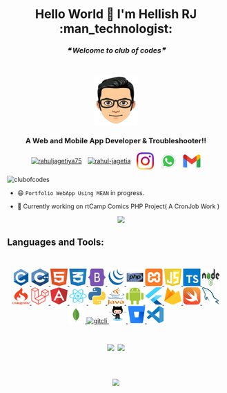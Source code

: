 <h1 align="center">Hello World 👋 I'm Hellish RJ :man_technologist:</h1>
<h3 align="center"><i>❝ Welcome to club of codes❞</i></h3></br>
<p id="dev-logo" align="center"><img src="img/bitmoji.png" width="100"></p>
<h3 align="center">A Web and Mobile App Developer & Troubleshooter!!</h3>

<!-- <h4 align="left">Connect with me:</h4> -->
<p align="center">
<a href="https://twitter.com/rahuljagetiya75" target="blank"><img align="center" src="https://img.icons8.com/fluent/96/000000/twitter.png" alt="rahuljagetiya75" width="40" /></a>&emsp;<a href="https://linkedin.com/in/rahul-jagetia" target="blank"><img align="center" src="https://img.icons8.com/fluent/96/000000/linkedin-2.png" alt="rahul-jagetia" width="40" /></a>&emsp;<a href="https://instagram.com/rahuljagetiya_rj" target="blank"><img align="center" src="img/Instagram_5296765.svg" alt="rahuljagetiya_rj" width="40" /></a>&emsp;<a href="https://wa.me/+917990175306" target="blank"><img align="center" src="img/wp.svg" alt="rjwp" width="40" /></a>&emsp;<a href="mailto:rjagetiya780@rku.ac.in" target="_blank"><img align="center" src="img/gmail.svg" alt="rjagetiya780@rku.ac.in" width="40" /></a></p>

<p align="left"> <img src="https://komarev.com/ghpvc/?username=clubofcodes&label=PROFILE+VIEWS&color=red&style=plastic" alt="clubofcodes" /> </p>

- 😄 `Portfolio WebApp Using MEAN` in progress.
- 🔭 Currently working on rtCamp Comics PHP Project( A CronJob Work )

  <p align="center"><img height="240em" src="https://github-readme-streak-stats.herokuapp.com/?user=clubofcodes&theme=dark&hide_border=true&background=FFFFFF00&stroke=DD2727&border=DD2727&ring=DD2727&fire=FEE20A&currStreakNum=DD2727&currStreakLabel=00A62E&sideLabels=1976D2CC&background=000"></p>
## Languages and Tools:
  </br>
  <p align="center">  <a href="https://www.cprogramming.com/" target="_blank"> <img src="https://raw.githubusercontent.com/devicons/devicon/master/icons/c/c-original.svg" alt="c" width="40" height="40"/> </a>  <a href="https://www.w3schools.com/cpp/" target="_blank"> <img src="img/cpp.svg" alt="cplusplus" width="40" height="40"/> </a>  <a href="https://www.w3.org/html/" target="_blank"> <img src="img/html.svg" alt="html5" width="40" height="40"/> </a>  <a href="https://www.w3schools.com/css/" target="_blank"> <img src="img/css.svg" alt="css3" width="40" height="40"/> </a>  <a href="https://getbootstrap.com" target="_blank"> <img src="img/bootstrap.svg" alt="bootstrap" width="40" height="40"/> </a>  <a href="https://jquery.com/" target="_blank"> <img src="img/jQuery.svg" alt="jquery" width="40" height="40"/> </a> <a href="https://www.php.net" target="_blank"> <img src="https://raw.githubusercontent.com/devicons/devicon/master/icons/php/php-original.svg" alt="php" width="40" height="40"/> </a>  <a href="https://www.apachefriends.org/" target="_blank"> <img src="img/xampp.svg" alt="xampp" width="40" height="40"/> </a>  <a href="https://developer.mozilla.org/en-US/docs/Web/JavaScript" target="_blank"> <img src="img/javascript.svg" alt="javascript" width="40" height="40"/> </a>  <a href="https://www.typescriptlang.org/" target="_blank"> <img src="img/ts.svg" alt="typescript" width="40" height="40"/> </a>  <a href="https://nodejs.org/" target="_blank"> <img src="img/njs.svg" alt="nodejs" width="40" height="40"/> </a>  <a href="https://codeigniter.com/" target="_blank"> <img src="img/ci.svg" alt="codignitor" width="40" height="40"/> </a>  <a href="https://laravel.com/" target="_blank"> <img src="img/laravel.svg" alt="laravel" width="40" height="40"/> </a>  <a href="https://angular.io/" target="_blank"> <img src="img/ng.svg" alt="angular" width="40" height="40"/> </a>  <a href="https://reactjs.org/" target="_blank"> <img src="img/react.svg" alt="reactjs" width="40" height="40"/> </a>  <a href="https://www.python.org/" target="_blank"> <img src="img/py.svg" alt="python" width="40" height="40"/> </a>  <a href="https://www.java.com" target="_blank"> <img src="img/java.svg" alt="java" width="40" height="40"/> </a>  <a href="https://developer.android.com" target="_blank"> <img src="img/android.svg" alt="android" width="40" height="40"/> </a>  <a href="https://flutter.dev/" target="_blank"> <img src="img/flutter.svg" alt="flutter" width="40" height="40"/> </a>  <a href="https://firebase.google.com/" target="_blank"> <img src="img/firebase.svg" alt="firebase" width="40" height="40"/> </a>  <a href="https://swift.org/" target="_blank"> <img src="img/swift.svg" alt="iosSwift" width="40" height="40"/> </a>  <a href="https://www.mysql.com/" target="_blank"> <img src="img/mysql.svg" alt="mysql" width="40" height="40"/> </a> 
  <a href="https://www.mongodb.com/" target="_blank"> <img src="img/mdb.svg" alt="mongodb" width="40" height="40"/> </a>   <a href="https://git-scm.com/" target="_blank"> <img src="https://www.vectorlogo.zone/logos/git-scm/git-scm-icon.svg" alt="gitcli" width="40" height="40"/> </a>   <a href="https://github.com/" target="_blank"> <img src="img/github.svg" alt="github" width="40" height="40"/> </a>  <a href="https://bitbucket.org/" target="_blank"> <img src="img/bitb.svg" alt="bitbucket" width="40" height="40"/> </a>   <a href="https://code.visualstudio.com/" target="_blank"> <img src="img/vscode.svg" alt="vscode" width="40" height="40"/> </a>  </p>

</br>

<p align="center"><img height="130em" src="https://github-readme-stats.vercel.app/api?username=clubofcodes&show_icons=true&hide=issues&count_private=true&bg_color=0,6200ea,1976d2,00e5ff&title_color=fff&text_color=FFFF00&icon_color=FF0000&border_color=000&border_radius=10" />&nbsp;  <img height="130em" src="https://github-readme-stats.vercel.app/api/top-langs/?username=clubofcodes&layout=compact&langs_count=6&bg_color=0,00e5ff,1976d2,6200ea&title_color=fff&text_color=FFFF00&icon_color=FF0000&border_color=000&border_radius=10" /></p><br>

</br>

<p align="center"><img src="https://activity-graph.herokuapp.com/graph?username=clubofcodes&theme=react-dark&hide_border=true&area=true" /></p>
<!--
- 🤔 I’m looking for help with 
- 💬 Ask me about ...
- 📫 How to reach me: ...
- 😄 Pronouns: ...
- ⚡ Fun fact: ...
-->
